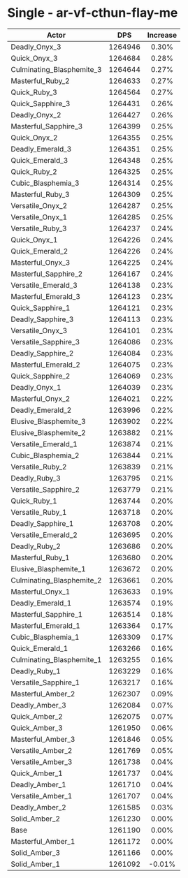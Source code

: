 # Single - ar-vf-cthun-flay-me
| Actor | DPS | Increase |
|---|:---:|:---:|
|Deadly_Onyx_3|1264946|0.30%|
|Quick_Onyx_3|1264684|0.28%|
|Culminating_Blasphemite_3|1264644|0.27%|
|Masterful_Ruby_2|1264633|0.27%|
|Quick_Ruby_3|1264564|0.27%|
|Quick_Sapphire_3|1264431|0.26%|
|Deadly_Onyx_2|1264427|0.26%|
|Masterful_Sapphire_3|1264399|0.25%|
|Quick_Onyx_2|1264355|0.25%|
|Deadly_Emerald_3|1264351|0.25%|
|Quick_Emerald_3|1264348|0.25%|
|Quick_Ruby_2|1264325|0.25%|
|Cubic_Blasphemia_3|1264314|0.25%|
|Masterful_Ruby_3|1264309|0.25%|
|Versatile_Onyx_2|1264287|0.25%|
|Versatile_Onyx_1|1264285|0.25%|
|Versatile_Ruby_3|1264237|0.24%|
|Quick_Onyx_1|1264226|0.24%|
|Quick_Emerald_2|1264226|0.24%|
|Masterful_Onyx_3|1264225|0.24%|
|Masterful_Sapphire_2|1264167|0.24%|
|Versatile_Emerald_3|1264138|0.23%|
|Masterful_Emerald_3|1264123|0.23%|
|Quick_Sapphire_1|1264121|0.23%|
|Deadly_Sapphire_3|1264113|0.23%|
|Versatile_Onyx_3|1264101|0.23%|
|Versatile_Sapphire_3|1264086|0.23%|
|Deadly_Sapphire_2|1264084|0.23%|
|Masterful_Emerald_2|1264075|0.23%|
|Quick_Sapphire_2|1264069|0.23%|
|Deadly_Onyx_1|1264039|0.23%|
|Masterful_Onyx_2|1264021|0.22%|
|Deadly_Emerald_2|1263996|0.22%|
|Elusive_Blasphemite_3|1263902|0.22%|
|Elusive_Blasphemite_2|1263882|0.21%|
|Versatile_Emerald_1|1263874|0.21%|
|Cubic_Blasphemia_2|1263844|0.21%|
|Versatile_Ruby_2|1263839|0.21%|
|Deadly_Ruby_3|1263795|0.21%|
|Versatile_Sapphire_2|1263779|0.21%|
|Quick_Ruby_1|1263744|0.20%|
|Versatile_Ruby_1|1263718|0.20%|
|Deadly_Sapphire_1|1263708|0.20%|
|Versatile_Emerald_2|1263695|0.20%|
|Deadly_Ruby_2|1263686|0.20%|
|Masterful_Ruby_1|1263680|0.20%|
|Elusive_Blasphemite_1|1263672|0.20%|
|Culminating_Blasphemite_2|1263661|0.20%|
|Masterful_Onyx_1|1263633|0.19%|
|Deadly_Emerald_1|1263574|0.19%|
|Masterful_Sapphire_1|1263514|0.18%|
|Masterful_Emerald_1|1263364|0.17%|
|Cubic_Blasphemia_1|1263309|0.17%|
|Quick_Emerald_1|1263266|0.16%|
|Culminating_Blasphemite_1|1263255|0.16%|
|Deadly_Ruby_1|1263229|0.16%|
|Versatile_Sapphire_1|1263217|0.16%|
|Masterful_Amber_2|1262307|0.09%|
|Deadly_Amber_3|1262084|0.07%|
|Quick_Amber_2|1262075|0.07%|
|Quick_Amber_3|1261950|0.06%|
|Masterful_Amber_3|1261846|0.05%|
|Versatile_Amber_2|1261769|0.05%|
|Versatile_Amber_3|1261738|0.04%|
|Quick_Amber_1|1261737|0.04%|
|Deadly_Amber_1|1261710|0.04%|
|Versatile_Amber_1|1261707|0.04%|
|Deadly_Amber_2|1261585|0.03%|
|Solid_Amber_2|1261230|0.00%|
|Base|1261190|0.00%|
|Masterful_Amber_1|1261172|0.00%|
|Solid_Amber_3|1261166|0.00%|
|Solid_Amber_1|1261092|-0.01%|
